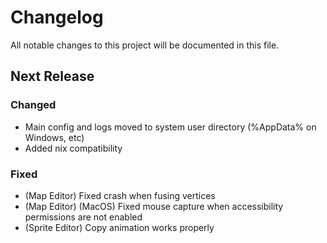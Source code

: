# Changelog

All notable changes to this project will be documented in this file.

## Next Release

### Changed
- Main config and logs moved to system user directory (%AppData% on Windows, etc)
- Added nix compatibility

### Fixed
- (Map Editor) Fixed crash when fusing vertices
- (Map Editor) (MacOS) Fixed mouse capture when accessibility permissions are not enabled
- (Sprite Editor) Copy animation works properly
